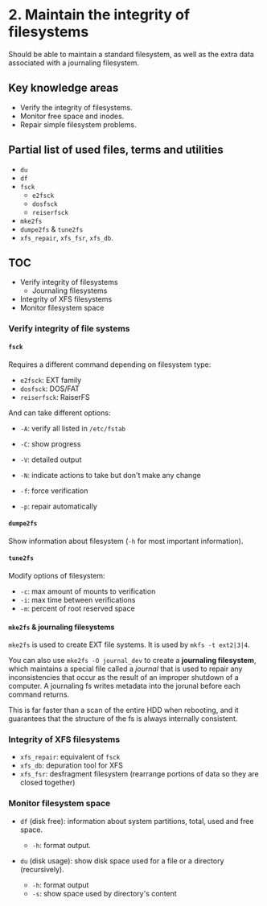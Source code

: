 # 2. Maintain the integrity of filesystems

Should be able to maintain a standard filesystem, as well as the extra data associated with a journaling filesystem.

## Key knowledge areas

* Verify the integrity of filesystems.
* Monitor free space and inodes.
* Repair simple filesystem problems.

## Partial list of used files, terms and utilities

* `du`
* `df`
* `fsck`
    * `e2fsck`
    * `dosfsck`
    * `reiserfsck`
* `mke2fs`
* `dumpe2fs` & `tune2fs`
* `xfs_repair`, `xfs_fsr`, `xfs_db`.

## TOC

* Verify integrity of filesystems
    * Journaling filesystems
* Integrity of XFS filesystems
* Monitor filesystem space

### Verify integrity of file systems

#### `fsck`

Requires a different command depending on filesystem type:

* `e2fsck`: EXT family
* `dosfsck`: DOS/FAT
* `reiserfsck`: RaiserFS

And can take different options:

* `-A`: verify all listed in `/etc/fstab`

* `-C`: show progress

* `-V`: detailed output

* `-N`: indicate actions to take but don't make any change

* `-f`: force verification

* `-p`: repair automatically

#### `dumpe2fs`

Show information about filesystem (`-h` for most important information).

#### `tune2fs`

Modify options of filesystem:

* `-c`: max amount of mounts to verification
* `-i`: max time between verifications
* `-m`: percent of root reserved space

#### `mke2fs` & journaling filesystems

`mke2fs` is used to create EXT file systems. It is used by `mkfs -t ext2|3|4`.

You can also use `mke2fs -O journal_dev` to create a __journaling filesystem__, which maintains a special file called a _journal_ that is used to repair any inconsistencies that occur as the result of an improper shutdown of a computer. A journaling fs writes metadata into the jorunal before each command returns.

This is far faster than a scan of the entire HDD when rebooting, and it guarantees that the structure of the fs is always internally consistent.

### Integrity of XFS filesystems

* `xfs_repair`: equivalent of `fsck`
* `xfs_db`: depuration tool for XFS
* `xfs_fsr`: desfragment filesystem (rearrange portions of data so they are closed together)

### Monitor filesystem space

* `df` (disk free): information about system partitions, total, used and free space.
    * `-h`: format output.

* `du` (disk usage): show disk space used for a file or a directory (recursively).
    * `-h`: format output
    * `-s`: show space used by directory's content 